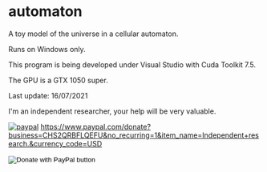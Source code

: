 # automaton
A toy model of the universe in a cellular automaton.

Runs on Windows only.

This program is being developed under Visual Studio with Cuda Toolkit 7.5.

The GPU is a GTX 1050 super.

Last update: 16/07/2021

I'm an independent researcher, your help will be very valuable.

[![paypal](https://www.paypalobjects.com/en_US/i/btn/btn_donateCC_LG.gif)](javaresende@gmail.com)
https://www.paypal.com/donate?business=CHS2QRBFLQEFU&no_recurring=1&item_name=Independent+research.&currency_code=USD

<form action="https://www.paypal.com/donate" method="post" target="_top">
<input type="hidden" name="business" value="CHS2QRBFLQEFU" />
<input type="hidden" name="no_recurring" value="1" />
<input type="hidden" name="item_name" value="Independent research." />
<input type="hidden" name="currency_code" value="USD" />
<input type="image" src="https://www.paypalobjects.com/en_US/i/btn/btn_donate_LG.gif" border="0" name="submit" title="PayPal - The safer, easier way to pay online!" alt="Donate with PayPal button" />
<img alt="" border="0" src="https://www.paypal.com/en_BR/i/scr/pixel.gif" width="1" height="1" />
</form>

